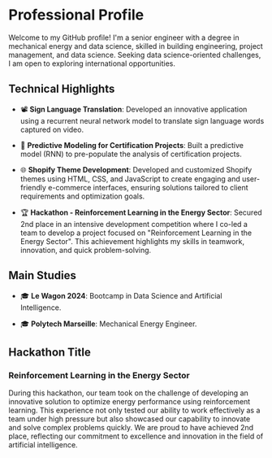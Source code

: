 # Professional Profile

Welcome to my GitHub profile! I'm a senior engineer with a degree in mechanical energy and data science, skilled in building engineering, project management, and data science. Seeking data science-oriented challenges, I am open to exploring international opportunities.

## Technical Highlights

- 📽️ **Sign Language Translation**: Developed an innovative application using a recurrent neural network model to translate sign language words captured on video.

- 🔮 **Predictive Modeling for Certification Projects**: Built a predictive model (RNN) to pre-populate the analysis of certification projects.

- 🌐 **Shopify Theme Development**: Developed and customized Shopify themes using HTML, CSS, and JavaScript to create engaging and user-friendly e-commerce interfaces, ensuring solutions tailored to client requirements and optimization goals.

- 🏆 **Hackathon - Reinforcement Learning in the Energy Sector**: Secured 2nd place in an intensive development competition where I co-led a team to develop a project focused on "Reinforcement Learning in the Energy Sector". This achievement highlights my skills in teamwork, innovation, and quick problem-solving.

## Main Studies

- 🎓 **Le Wagon 2024**: Bootcamp in Data Science and Artificial Intelligence.

- 🎓 **Polytech Marseille**: Mechanical Energy Engineer.

## Hackathon Title

### Reinforcement Learning in the Energy Sector

During this hackathon, our team took on the challenge of developing an innovative solution to optimize energy performance using reinforcement learning. This experience not only tested our ability to work effectively as a team under high pressure but also showcased our capability to innovate and solve complex problems quickly. We are proud to have achieved 2nd place, reflecting our commitment to excellence and innovation in the field of artificial intelligence.
